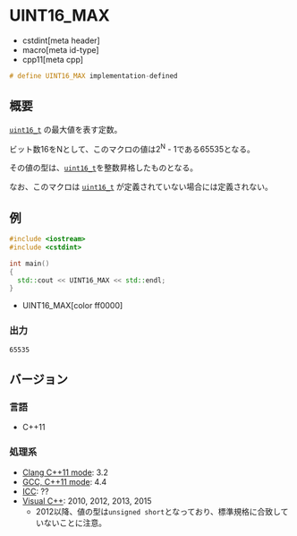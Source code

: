 # UINT16_MAX
* cstdint[meta header]
* macro[meta id-type]
* cpp11[meta cpp]

```cpp
# define UINT16_MAX implementation-defined
```

## 概要
[`uint16_t`](uint16_t.md) の最大値を表す定数。

ビット数16をNとして、このマクロの値は2<sup>N</sup> - 1である65535となる。

その値の型は、[`uint16_t`](uint16_t.md)を整数昇格したものとなる。

なお、このマクロは [`uint16_t`](uint16_t.md) が定義されていない場合には定義されない。

## 例
```cpp example
#include <iostream>
#include <cstdint>

int main()
{
  std::cout << UINT16_MAX << std::endl;
}
```
* UINT16_MAX[color ff0000]

### 出力
```
65535
```


## バージョン
### 言語
- C++11

### 処理系
- [Clang C++11 mode](/implementation.md#clang): 3.2
- [GCC, C++11 mode](/implementation.md#gcc): 4.4
- [ICC](/implementation.md#icc): ??
- [Visual C++](/implementation.md#visual_cpp): 2010, 2012, 2013, 2015
	- 2012以降、値の型は`unsigned short`となっており、標準規格に合致していないことに注意。

